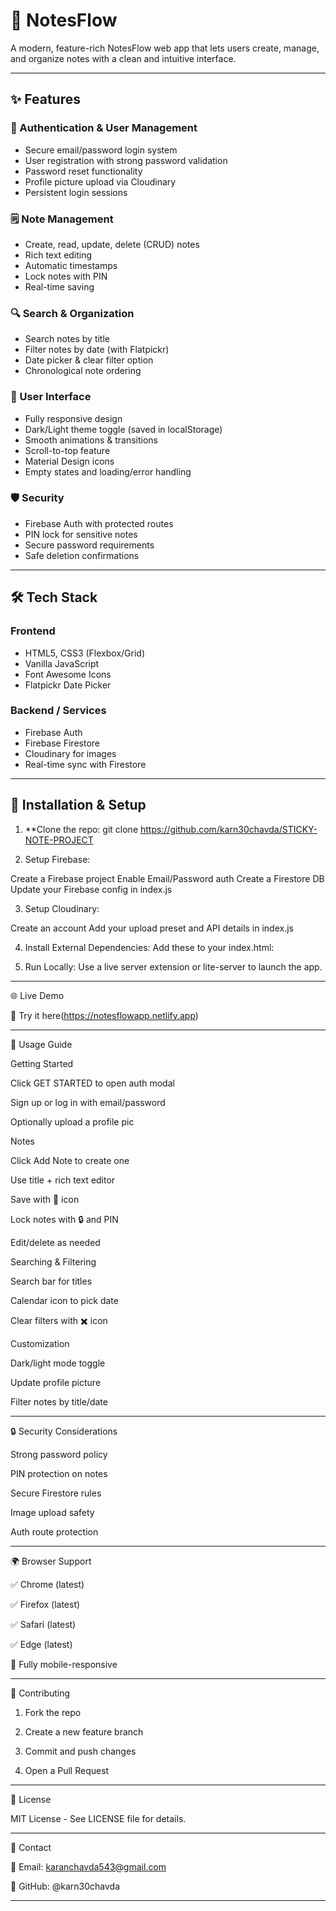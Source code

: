 # 📝 NotesFlow

A modern, feature-rich  NotesFlow web app that lets users create, manage, and organize notes with a clean and intuitive interface.

---

## ✨ Features

### 🔐 Authentication & User Management
- Secure email/password login system
- User registration with strong password validation
- Password reset functionality
- Profile picture upload via Cloudinary
- Persistent login sessions

### 🗒️ Note Management
- Create, read, update, delete (CRUD) notes
- Rich text editing
- Automatic timestamps
- Lock notes with PIN
- Real-time saving

### 🔍 Search & Organization
- Search notes by title
- Filter notes by date (with Flatpickr)
- Date picker & clear filter option
- Chronological note ordering

### 🎨 User Interface
- Fully responsive design
- Dark/Light theme toggle (saved in localStorage)
- Smooth animations & transitions
- Scroll-to-top feature
- Material Design icons
- Empty states and loading/error handling

### 🛡️ Security
- Firebase Auth with protected routes
- PIN lock for sensitive notes
- Secure password requirements
- Safe deletion confirmations

---

## 🛠️ Tech Stack

### Frontend
- HTML5, CSS3 (Flexbox/Grid)
- Vanilla JavaScript
- Font Awesome Icons
- Flatpickr Date Picker

### Backend / Services
- Firebase Auth
- Firebase Firestore
- Cloudinary for images
- Real-time sync with Firestore

---

## 🚀 Installation & Setup

1. **Clone the repo: 
   git clone https://github.com/karn30chavda/STICKY-NOTE-PROJECT

2. Setup Firebase:

Create a Firebase project
Enable Email/Password auth
Create a Firestore DB
Update your Firebase config in index.js


3. Setup Cloudinary:

Create an account
Add your upload preset and API details in index.js


4. Install External Dependencies: Add these to your index.html:

<link rel="stylesheet" href="https://cdn.jsdelivr.net/npm/flatpickr/dist/flatpickr.min.css">
<link rel="stylesheet" href="https://cdnjs.cloudflare.com/ajax/libs/font-awesome/6.0.0-beta3/css/all.min.css">


5. Run Locally:
Use a live server extension or lite-server to launch the app.


---

🌐 Live Demo

🔗 Try it here(https://notesflowapp.netlify.app)


---

📘 Usage Guide

Getting Started

Click GET STARTED to open auth modal

Sign up or log in with email/password

Optionally upload a profile pic


Notes

Click Add Note to create one

Use title + rich text editor

Save with 💾 icon

Lock notes with 🔒 and PIN

Edit/delete as needed


Searching & Filtering

Search bar for titles

Calendar icon to pick date

Clear filters with ✖️ icon


Customization

Dark/light mode toggle

Update profile picture

Filter notes by title/date



---

🔒 Security Considerations

Strong password policy

PIN protection on notes

Secure Firestore rules

Image upload safety

Auth route protection



---

🌍 Browser Support

✅ Chrome (latest)

✅ Firefox (latest)

✅ Safari (latest)

✅ Edge (latest)

📱 Fully mobile-responsive



---

🤝 Contributing

1. Fork the repo


2. Create a new feature branch


3. Commit and push changes


4. Open a Pull Request




---

📄 License

MIT License - See LICENSE file for details.


---

📧 Contact

📩 Email: karanchavda543@gmail.com

🐙 GitHub: @karn30chavda



---
